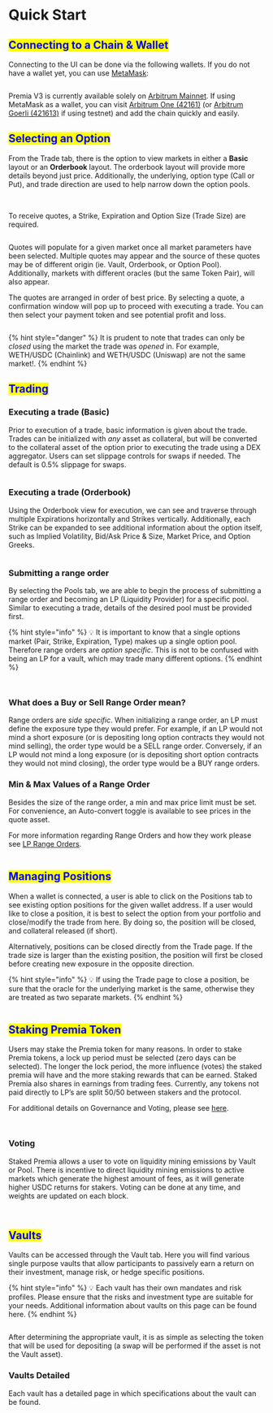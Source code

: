 # Quick Start

## <mark style="color:blue;">Connecting to a Chain & Wallet</mark>

Connecting to the UI can be done via the following wallets. If you do not have a wallet yet, you can use [MetaMask](https://metamask.io/download/):

<figure><img src=".gitbook/assets/Screenshot 2023-03-28 at 12.22.21 PM.png" alt=""><figcaption></figcaption></figure>

Premia V3 is currently available solely on [Arbitrum Mainnet](https://arbitrum.io/).   If using MetaMask as a wallet,  you can visit [Arbitrum One (42161)](https://chainlist.org/chain/42161)  (or [Arbitrum Goerli (421613)](https://chainlist.org/chain/421613) if using testnet) and add the chain quickly and easily.&#x20;

## <mark style="color:blue;">Selecting an Option</mark>

From the Trade tab, there is the option to view markets in either a **Basic** layout or an **Orderbook** layout. The orderbook layout will provide more details beyond just price. Additionally, the underlying, option type (Call or Put), and trade direction are used to help narrow down the option pools.

<figure><img src=".gitbook/assets/Screenshot 2023-03-28 at 10.01.09 AM.png" alt=""><figcaption></figcaption></figure>

\
To receive quotes, a Strike, Expiration and Option Size (Trade Size) are required.

<figure><img src=".gitbook/assets/Screenshot 2023-03-28 at 10.02.07 AM.png" alt=""><figcaption></figcaption></figure>

Quotes will populate for a given market once all market parameters have been selected. Multiple quotes may appear and the source of these quotes may be of different origin (ie. Vault, Orderbook, or Option Pool). Additionally, markets with different oracles (but the same Token Pair), will also appear.

The quotes are arranged in order of best price. By selecting a quote, a confirmation window will pop up to proceed with executing a trade. You can then select your payment token and see potential profit and loss.

<figure><img src=".gitbook/assets/Screenshot 2023-03-28 at 10.02.27 AM.png" alt=""><figcaption></figcaption></figure>

{% hint style="danger" %}
It is prudent to note that trades can only be _closed_ using the market the trade was _opened_ in. For example, WETH/USDC (Chainlink) and WETH/USDC (Uniswap) are not the same market!. &#x20;
{% endhint %}

## <mark style="color:blue;">Trading</mark>

### **Executing a trade (Basic)**

Prior to execution of a trade, basic information is given about the trade. Trades can be initialized with _any_ asset as collateral, but will be converted to the collateral asset of the option prior to executing the trade using a DEX aggregator. Users can set slippage controls for swaps if needed. The default is 0.5% slippage for swaps.

<figure><img src=".gitbook/assets/Screenshot 2023-03-28 at 10.03.01 AM.png" alt=""><figcaption></figcaption></figure>

### **Executing a trade (Orderbook)**

Using the Orderbook view for execution, we can see and traverse through multiple Expirations horizontally and Strikes vertically. Additionally, each Strike can be expanded to see additional information about the option itself, such as Implied Volatility, Bid/Ask Price & Size, Market Price, and Option Greeks.

<figure><img src=".gitbook/assets/Screenshot 2023-03-28 at 10.05.02 AM.png" alt=""><figcaption></figcaption></figure>

### **Submitting a range order**

By selecting the Pools tab, we are able to begin the process of submitting a range order and becoming an LP (Liquidity Provider) for a specific pool. Similar to executing a trade, details of the desired pool must be provided first.

{% hint style="info" %}
💡 It is important to know that a single options market (Pair, Strike, Expiration, Type) makes up a single option pool. Therefore range orders are _option specific_. This is not to be confused with being an LP for a vault, which may trade many different options.
{% endhint %}

<figure><img src=".gitbook/assets/Screenshot 2023-03-30 at 10.46.46 AM.png" alt=""><figcaption></figcaption></figure>

<figure><img src=".gitbook/assets/Screenshot 2023-03-30 at 10.48.59 AM.png" alt=""><figcaption></figcaption></figure>

### **What does a Buy or Sell Range Order mean?**

Range orders are _side specific_. When initializing a range order, an LP must define the exposure type they would prefer. For example, if an LP would not mind a short exposure (or is depositing long option contracts they would not mind selling), the order type would be a SELL range order. Conversely, if an LP would not mind a long exposure (or is depositing short option contracts they would not mind closing), the order type would be a BUY range orders.

### **Min & Max Values of a Range Order**

Besides the size of the range order, a min and max price limit must be set. For convenience, an Auto-convert toggle is available to see prices in the quote asset.



For more information regarding Range Orders and how they work please see [LP Range Orders](concepts/lp-range-orders.md).

<figure><img src=".gitbook/assets/Screenshot_2023-03-28_at_14.20.10.png" alt=""><figcaption></figcaption></figure>

## <mark style="color:blue;">Managing Positions</mark>

When a wallet is connected, a user is able to click on the Positions tab to see existing option positions for the given wallet address. If a user would like to close a position, it is best to select the option from your portfolio and close/modify the trade from here. By doing so, the position will be closed, and collateral released (if short).

Alternatively, positions can be closed directly from the Trade page. If the trade size is larger than the existing position, the position will first be closed before creating new exposure in the opposite direction.

{% hint style="info" %}
💡 If using the Trade page to close a position, be sure that the oracle for the underlying market is the same, otherwise they are treated as two separate markets.
{% endhint %}

<figure><img src=".gitbook/assets/Screenshot 2023-03-28 at 10.07.04 AM.png" alt=""><figcaption></figcaption></figure>

## <mark style="color:blue;">Staking Premia Token</mark>

Users may stake the Premia token for many reasons. In order to stake Premia tokens, a lock up period must be selected (zero days can be selected). The longer the lock period, the more influence (votes) the staked premia will have and the more staking rewards that can be earned. Staked Premia also shares in earnings from trading fees. Currently, any tokens not paid directly to LP’s are split 50/50 between stakers and the protocol.

For additional details on Governance and Voting, please see [here](governance/).

<figure><img src=".gitbook/assets/Screenshot 2023-03-28 at 10.47.05 AM.png" alt=""><figcaption></figcaption></figure>

<figure><img src=".gitbook/assets/Screenshot 2023-03-28 at 10.46.48 AM.png" alt=""><figcaption></figcaption></figure>

### **Voting**

Staked Premia allows a user to vote on liquidity mining emissions by Vault or Pool. There is incentive to direct liquidity mining emissions to active markets which generate the highest amount of fees, as it will generate higher USDC returns for stakers. Voting can be done at any time, and weights are updated on each block.

<figure><img src=".gitbook/assets/Screenshot 2023-03-28 at 10.47.18 AM.png" alt=""><figcaption></figcaption></figure>

<figure><img src=".gitbook/assets/Screenshot 2023-03-28 at 10.47.50 AM.png" alt=""><figcaption></figcaption></figure>

## <mark style="color:blue;">Vaults</mark>

Vaults can be accessed through the Vault tab. Here you will find various single purpose vaults that allow participants to passively earn a return on their investment, manage risk, or hedge specific positions.

{% hint style="info" %}
💡 Each vault has their own mandates and risk profiles. Please ensure that the risks and investment type are suitable for your needs. Additional information about vaults on this page can be found here.
{% endhint %}

<figure><img src=".gitbook/assets/Screenshot_2023-03-28_at_12.53.25.png" alt=""><figcaption></figcaption></figure>

After determining the appropriate vault, it is as simple as selecting the token that will be used for depositing (a swap will be performed if the asset is not the Vault asset).

### **Vaults Detailed**

Each vault has a detailed page in which specifications about the vault can be found.

<figure><img src=".gitbook/assets/Screenshot 2023-03-28 at 4.26.26 PM.png" alt=""><figcaption></figcaption></figure>
